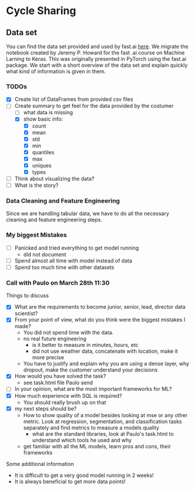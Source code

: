 # Cycle Sharing
## Data set 
You can find the data set provided and used by fast.ai [here](http://files.fast.ai/part2/lesson14/rossmann.tgz). We migrate the notebook created by Jeremy P. Howard for the fast
.ai course on Machine Larning to Keras. This was originally presented in PyTorch using the fast.ai package. We start with a short overview of the data set and explain quickly 
what kind of information is given in them.

### TODOs

- [x] Create list of DataFrames from provided csv files
- [ ] Create summary to get feel for the data provided by the costumer
  - [ ] what data is missing
  - [x] show basic info:
    - [x] count
    - [x] mean
    - [x] std
    - [x] min
    - [x] quantiles
    - [x] max
    - [x] uniques
    - [x] types
- [ ] Think about visualizing the data?
- [ ] What is the story?

### Data Cleaning and Feature Engineering
Since we are handling tabular data, we have to do all the necessary cleaning and feature engineering steps. 

### My biggest Mistakes

- [ ] Panicked and tried everything to get model running
   - did not document 
- [ ] Spend almost all time with model instead of data
- [ ] Spend too much time with other datasets 

### Call with Paulo on March 28th 11:30

Things to discuss 
- [x] What are the requirements to become junior, senior, lead, director data scientist?
- [x] From your point of view, what do you think were the biggest mistakes I made?
  - You did not spend time with the data. 
  - no real future engineering
    - is it better to measure in minutes, hours, etc
    - did not use weather data, concatenate with location, make it more precise
  - You have to justify and explain why you are using a dense layer, why dropout, make the customer understand your decisions
- [x] How would you have solved the task?
    - see task.html file Paulo send
- [ ] In your opinion, what are the most important frameworks for ML?
- [x] How much experience with SQL is required?
    - You should really brush up on that
- [x] my next steps should be?
    - How to show quality of a model besides looking at mse or any other metric. Look at regression, segmentation, and classification tasks separately and find metrics to 
    measure a models quality
        - what are the standard libraries, look at Paulo's task.html to understand which tools he used and why
    - get familiar with all the ML models, learn pros and cons, their frameworks
    
Some additional information
- It is difficult to get a very good model running in 2 weeks!
- It is always beneficial to get more data points!